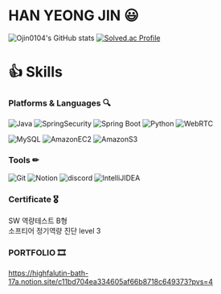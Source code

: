 # HAN YEONG JIN 😃

<!--
**Ojin0104/Ojin0104** is a ✨ _special_ ✨ repository because its `README.md` (this file) appears on your GitHub profile.

Here are some ideas to get you started:

- 🔭 I’m currently working on ...
- 🌱 I’m currently learning ...
- 👯 I’m looking to collaborate on ...
- 🤔 I’m looking for help with ...
- 💬 Ask me about ...
- 📫 How to reach me: ...
- 😄 Pronouns: ...
- ⚡ Fun fact: ...
-->

![Ojin0104's GitHub stats](https://github-readme-stats.vercel.app/api?username=Ojin0104&show_icons=true&theme=solarized-light)            [![Solved.ac Profile](http://mazassumnida.wtf/api/v2/generate_badge?boj=hanyj0104)](https://solved.ac/hanyj0104/)


# 👍 Skills
### Platforms & Languages 🔍
![Java](https://img.shields.io/badge/Java-007396.svg?&style=for-the-badge&logo=Java&logoColor=white)
![SpringSecurity](https://img.shields.io/badge/SpringSecurity-6DB33F.svg?&style=for-the-badge&logo=SpringSecurity&logoColor=white)
![Spring Boot](https://img.shields.io/badge/SpringBoot-6DB33F.svg?&style=for-the-badge&logo=SpringBoot&logoColor=white)
![Python](https://img.shields.io/badge/Python-3776AB.svg?&style=for-the-badge&logo=Python&logoColor=white)
![WebRTC](https://img.shields.io/badge/WebRTC-333333.svg?&style=for-the-badge&logo=WebRTC&logoColor=white)

![MySQL](https://img.shields.io/badge/MySQL-4479A1.svg?&style=for-the-badge&logo=MySQL&logoColor=white)
![AmazonEC2](https://img.shields.io/badge/AmazonEC2-FF9900.svg?&style=for-the-badge&logo=AmazonEC2&logoColor=white)
![AmazonS3](https://img.shields.io/badge/AmazonS3-569A31.svg?&style=for-the-badge&logo=AmazonS3&logoColor=white)


### Tools ✏
![Git](https://img.shields.io/badge/Git-F05032.svg?&style=for-the-badge&logo=Git&logoColor=white)
![Notion](https://img.shields.io/badge/Notion-000000.svg?&style=for-the-badge&logo=Notion&logoColor=white)
![discord](https://img.shields.io/badge/discord-5865F2.svg?&style=for-the-badge&logo=discord&logoColor=white)
![IntelliJIDEA](https://img.shields.io/badge/IntelliJIDEA-000000.svg?&style=for-the-badge&logo=IntelliJIDEA&logoColor=white)


### Certificate 🎖
SW 역량테스트 B형<br/>
소프티어 정기역량 진단 level 3

### PORTFOLIO 🎞

https://highfalutin-bath-17a.notion.site/c11bd704ea334605af66b8718c649373?pvs=4
